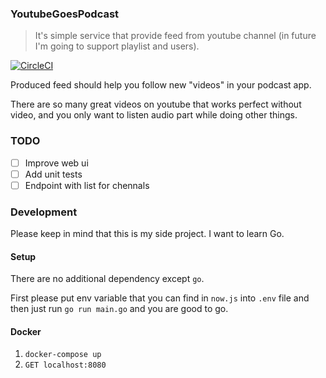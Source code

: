 ### YoutubeGoesPodcast

> It's simple service that provide feed from youtube channel (in future I'm going to support playlist and users). 


[![CircleCI](https://circleci.com/gh/psmarcin/youtubeGoesPodcast.svg?style=svg)](https://circleci.com/gh/psmarcin/youtubeGoesPodcast) 

Produced feed should help you follow new "videos" in your podcast app. 

There are so many great videos on youtube that works perfect without video, and you only want to listen audio part while doing other things. 

### TODO

* [ ] Improve web ui
* [ ] Add unit tests
* [ ] Endpoint with list for chennals 

### Development

Please keep in mind that this is my side project. I want to learn Go. 


#### Setup 
There are no additional dependency except `go`. 

First please put env variable that you can find in `now.js` into `.env` file and then just run `go run main.go` and you are good to go. 

#### Docker

1. `docker-compose up`
2. `GET localhost:8080` 

